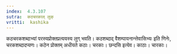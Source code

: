 ```yaml
---
index:  4.3.107
sutra:  कठचरकाल् लुक्
vritti:  kashika 
---
```


कठचरकशब्दाभ्यां परस्यप्रोक्तप्रत्ययस्य लुग् भवति। कठशब्दाद् वैशम्पायनान्त्तेवासिभ्यः इति णिनेः, चरकशब्दादप्यणः। कठेन प्रोक्तम् अधीयते कठाः। चरकाः। छन्दसि इत्येव। काठाः। चारकाः।

